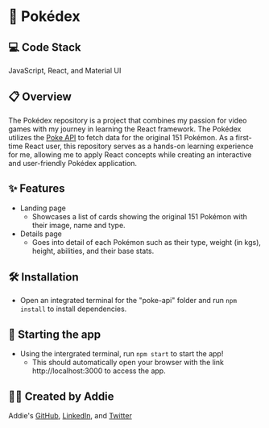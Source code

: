 # 🐾 Pokédex

## 💻 Code Stack
JavaScript, React, and Material UI

## 📋 Overview
The Pokédex repository is a project that combines my passion for video games with my journey in learning the React framework. The Pokédex utilizes the [Poke API](https://pokeapi.co/) to fetch data for the original 151 Pokémon. As a first-time React user, this repository serves as a hands-on learning experience for me, allowing me to apply React concepts while creating an interactive and user-friendly Pokédex application.

## ✨ Features
- Landing page
  - Showcases a list of cards showing the original 151 Pokémon with their image, name and type.
- Details page
  - Goes into detail of each Pokémon such as their type, weight (in kgs), height, abilities, and their base stats.

## 🛠️ Installation
- Open an integrated terminal for the "poke-api" folder and run `npm install` to install dependencies.

## 🚀 Starting the app
- Using the intergrated terminal, run `npm start` to start the app! 
  - This should automatically open your browser with the link http://localhost:3000 to access the app.

## 👩‍💻 Created by Addie
Addie's [GitHub](https://github.com/im-addie), [LinkedIn](https://www.linkedin.com/in/apasok/), and [Twitter](https://twitter.com/addie8fud)